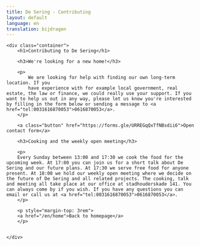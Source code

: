 ```yaml
---
title: De Sering - Contributing
layout: default
language: en
translation: bijdragen
---
```


<div class="row">

	<div class="container">
		<h1>Contributing to De Sering</h1>

		<h3>We're looking for a new home!</h3>

		<p>
			We are looking for help with finding our own long-term location. If you 
			have experience with for example local government, real estate, the law or finance, we could really use your support. If you want to help us out in any way, please let us know you're interested by filling in the form below or sending a message to <a href="tel:0031616870053">0616870053</a>.
		</p>

		<a class="button" href="https://forms.gle/URREGqQxTfNBsdii6">Open contact form</a>

		<h3>Cooking and the weekly open meeting</h3>

		<p>
		Every Sunday between 13:00 and 17:30 we cook the food for the upcoming week. At 17:00 you can join us for a short talk about De Sering and our future plans. At 17:30 we serve free food for anyone present. At 18:00 we hold our weekly open meeting where we decide on the future of De Sering and all related projects. The cooking, talk and meeting all take place at our office at stadhouderskade 141. You can always come by if you wish. If you have any questions you can email or call us at <a href="tel:0031616870053">0616870053</a>.
		</p>

		<p style="margin-top: 3rem">
		<a href="/en/home">Back to homepage</a>
		</p>


	</div>

</div>
